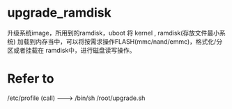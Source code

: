 # upgrade_ramdisk
升级系统image，所用到的ramdisk，uboot 将 kernel , ramdisk(存放文件最小系统) 加载到内存当中，可以将按需求操作FLASH(mmc/nand/emmc)，格式化/分区或者挂载在 ramdisk中，进行磁盘读写操作。

# Refer to 
/etc/profile (call)
---> /bin/sh /root/upgrade.sh
